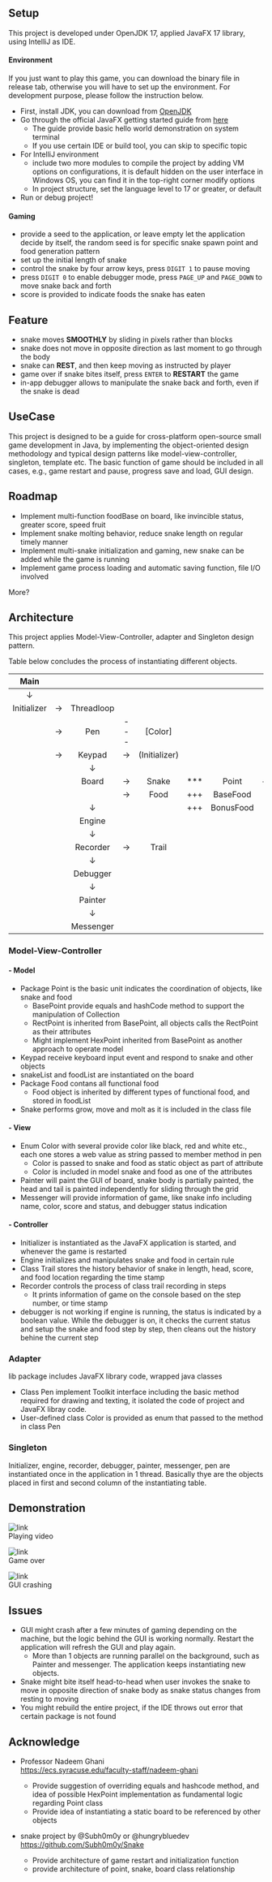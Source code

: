 
## Setup
This project is developed under OpenJDK 17,
applied JavaFX 17 library,
using IntelliJ as IDE.
#### Environment

If you just want to play this game, you can download the binary file
in release tab, otherwise you will have to set up the environment. 
For development purpose, please follow the instruction below.

- First, install JDK, you can download from [OpenJDK](http://jdk.java.net/java-se-ri/17)
- Go through the official JavaFX getting started guide from [here](https://openjfx.io/openjfx-docs/#introduction)
  - The guide provide basic hello world demonstration on system terminal
  - If you use certain IDE or build tool, you can skip to specific topic
- For IntelliJ environment
  - include two more modules to compile 
  the project by adding VM options on configurations,
  it is default hidden on the user interface in Windows OS, you can find it
  in the top-right corner modify options
  - In project structure, set the language level to 17 or greater, or default
- Run or debug project!

#### Gaming
- provide a seed to the application, or leave empty let the application 
decide by itself, the random seed is for specific snake spawn point and 
food generation pattern
- set up the initial length of snake
- control the snake by four arrow keys, press `DIGIT 1` to pause moving
- press `DIGIT 0` to enable debugger mode, press `PAGE_UP` and `PAGE_DOWN`
to move snake back and forth
- score is provided to indicate foods the snake has eaten

## Feature
- snake moves **SMOOTHLY** by sliding in pixels rather than blocks
- snake does not move in opposite direction as last moment
to go through the body
- snake can **REST**, and then keep moving as 
instructed by player
- game over if snake bites itself, press `ENTER` to **RESTART** the game
- in-app debugger allows to manipulate the snake back and forth,
even if the snake is dead

## UseCase
This project is designed to be a guide for cross-platform
open-source small game development in Java,
by implementing the object-oriented design methodology and typical
design patterns like model-view-controller, singleton, template etc. 
The basic function of game should be included in all cases,
e.g., game restart and pause, progress save and load, GUI design.

## Roadmap
- Implement multi-function foodBase on board, like invincible status, 
greater score, speed fruit
- Implement snake molting behavior, reduce snake length on regular timely
manner
- Implement multi-snake initialization and gaming, new snake can be added
while the game is running
- Implement game process loading and automatic saving function, 
file I/O involved

More?

## Architecture
This project applies Model-View-Controller, adapter and Singleton design pattern. 

Table below concludes the process of instantiating different objects.

|    Main     |||||||||
|:-----------:|:----------------:|:-----:|:---:|:---:|:---:|:---:|:---:|:---:|
|   &#8595;   |||||||
| Initializer |    &#8594;     |Threadloop|
|| &#8594;|Pen|---|[Color]|||||
|             |    &#8594;     |  Keypad| &#8594; | (Initializer)||  
|             | |   &#8595;   | |||
|             ||Board |&#8594;| Snake|***|Point|+++|RectPoint
||||   &#8594;   | Food|+++|BaseFood|
|||   &#8595;   |||+++|BonusFood
|||   Engine   || || ||
|||   &#8595;   ||||
|||  Recorder   |&#8594;|Trail||
|||   &#8595;   ||||
|||  Debugger   ||||
|||   &#8595;   ||||
|||   Painter   ||||
|||   &#8595;   ||||
|||  Messenger  ||||


### Model-View-Controller
#### - Model
- Package Point is the basic unit indicates the coordination of objects, like
snake and food
  - BasePoint provide equals and hashCode method to support the manipulation of 
Collection
  - RectPoint is inherited from BasePoint, all objects calls the RectPoint as
their attributes
  - Might implement HexPoint inherited from BasePoint as another approach to 
operate model
- Keypad receive keyboard input event and respond to snake and other objects
- snakeList and foodList are instantiated on the board
- Package Food contans all functional food 
  - Food object is inherited by different types of functional food, and stored in foodList
- Snake performs grow, move and molt as it is included in the class file 
#### - View
- Enum Color with several provide color like black, red and white etc., each
one stores a web value as string passed to member method in pen
  - Color is passed to snake and food as static object as part of attribute
  - Color is included in model snake and food as one of the attributes
- Painter will paint the GUI of board, snake body is partially painted, the
head and tail is painted independently for sliding through the grid
- Messenger will provide information of game, like snake info including name,
color, score and status, and debugger status indication


####    - Controller
- Initializer is instantiated as the JavaFX application is started,
and whenever the game is restarted
- Engine initializes and manipulates snake and food in certain rule
- Class Trail stores the history behavior of snake in 
length, head, score, and food location regarding the time stamp
- Recorder controls the process of class trail recording in steps
  - It prints information of game on the console based on the step number, or time stamp
- debugger is not working if engine is running, the status is indicated by
a boolean value. While the debugger is on, it checks the current status and 
setup the snake and food step by step, then cleans out the history behine the
current step

### Adapter
lib package includes JavaFX library code, wrapped java classes
- Class Pen implement Toolkit interface including the basic method required
for drawing and texting, it isolated the code of project and JavaFX libray code.
- User-defined class Color is provided as enum that passed to the method in 
class Pen

### Singleton
Initializer, engine, recorder, debugger, painter, messenger, pen are instantiated
once in the application in 1 thread. Basically thye are the
objects placed in first and second column of the instantiating table.
## Demonstration
![link](Images/Play.png "Title text") \
Playing video

![link](Images/Game_over.png "Title text") \
Game over

![link](Images/GUI_crashed.png "Title text") \
GUI crashing
## Issues
- GUI might crash after a few minutes of gaming depending on the 
machine, but the logic behind the GUI is working normally.
Restart the application will refresh the GUI and play again.
  - More than 1 objects are running parallel on the background, such as
  Painter and messenger. The application keeps instantiating new
  objects.
- Snake might bite itself head-to-head when user invokes the snake
to move in opposite direction of snake body as snake status changes
from resting to moving
- You might rebuild the entire project, if the IDE throws out
error that certain package is not found

## Acknowledge
- Professor Nadeem Ghani \
  https://ecs.syracuse.edu/faculty-staff/nadeem-ghani
  - Provide suggestion of overriding equals and hashcode method,
  and idea of possible HexPoint implementation as fundamental logic regarding
   Point class
  - Provide idea of instantiating a static board to be referenced
  by other objects

- snake project by @Subh0m0y or @hungrybluedev \
https://github.com/Subh0m0y/Snake
  - Provide architecture of game restart and initialization function
  - provide architecture of point, snake, board class relationship

